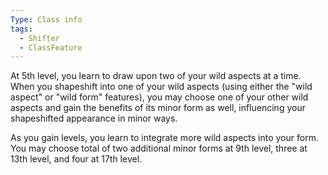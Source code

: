 ```yaml
---
Type: Class info
tags:
  - Shifter
  - ClassFeature
---
```

At 5th level, you learn to draw upon two of your wild aspects at a time. When you shapeshift into one of your wild aspects (using either the "wild aspect" or "wild form" features), you may choose one of your other wild aspects and gain the benefits of its minor form as well, influencing your shapeshifted appearance in minor ways.

As you gain levels, you learn to integrate more wild aspects into your form. You may choose total of two additional minor forms at 9th level, three at 13th level, and four at 17th level.